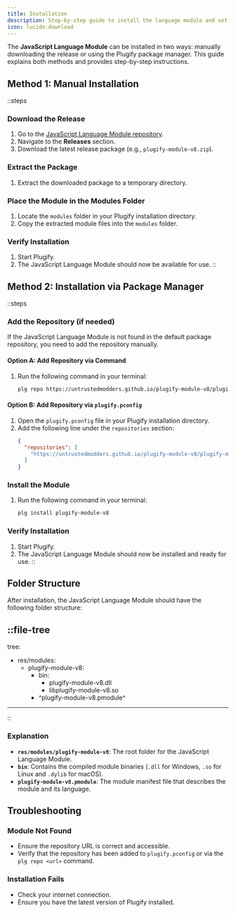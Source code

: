 ```yaml
---
title: Installation
description: Step-by-step guide to install the language module and set up the necessary environment to start using it.
icon: lucide:download
---
```


The **JavaScript Language Module** can be installed in two ways: manually downloading the release or using the Plugify package manager. This guide explains both methods and provides step-by-step instructions.

## **Method 1: Manual Installation**

::steps
### **Download the Release**
1. Go to the [JavaScript Language Module repository](https://github.com/untrustedmodders/plugify-module-v8).
2. Navigate to the **Releases** section.
3. Download the latest release package (e.g., `plugify-module-v8.zip`).

### **Extract the Package**
1. Extract the downloaded package to a temporary directory.

### **Place the Module in the Modules Folder**
1. Locate the `modules` folder in your Plugify installation directory.
2. Copy the extracted module files into the `modules` folder.

### **Verify Installation**
1. Start Plugify.
2. The JavaScript Language Module should now be available for use.
::

## **Method 2: Installation via Package Manager**

::steps
### **Add the Repository (if needed)**
If the JavaScript Language Module is not found in the default package repository, you need to add the repository manually.

#### **Option A: Add Repository via Command**
1. Run the following command in your terminal:
   ```bash
   plg repo https://untrustedmodders.github.io/plugify-module-v8/plugify-module-v8.json
   ```

#### **Option B: Add Repository via `plugify.pconfig`**
1. Open the `plugify.pconfig` file in your Plugify installation directory.
2. Add the following line under the `repositories` section:
   ```json
   {
     "repositories": [
       "https://untrustedmodders.github.io/plugify-module-v8/plugify-module-v8.json"
     ]
   }
   ```

### **Install the Module**
1. Run the following command in your terminal:
   ```bash
   plg install plugify-module-v8
   ```

### **Verify Installation**
1. Start Plugify.
2. The JavaScript Language Module should now be installed and ready for use.
::

## **Folder Structure**

After installation, the JavaScript Language Module should have the following folder structure:

::file-tree
---
tree:
- res/modules:
    - plugify-module-v8:
        - bin:
            - plugify-module-v8.dll
            - libplugify-module-v8.so
        - ^plugify-module-v8.pmodule^
---
::

### **Explanation**
- **`res/modules/plugify-module-v8`**: The root folder for the JavaScript Language Module.
- **`bin`**: Contains the compiled module binaries (`.dll` for Windows, `.so` for Linux and `.dylib` for macOS).
- **`plugify-module-v8.pmodule`**: The module manifest file that describes the module and its language.

## **Troubleshooting**

### **Module Not Found**
- Ensure the repository URL is correct and accessible.
- Verify that the repository has been added to `plugify.pconfig` or via the `plg repo <url>` command.

### **Installation Fails**
- Check your internet connection.
- Ensure you have the latest version of Plugify installed.

